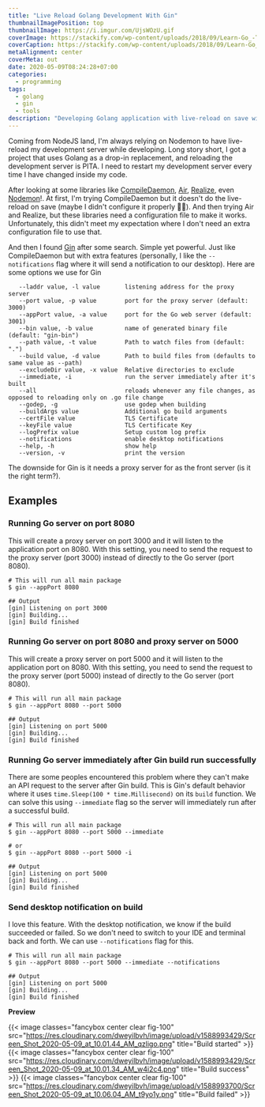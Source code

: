 ```yaml
---
title: "Live Reload Golang Development With Gin"
thumbnailImagePosition: top
thumbnailImage: https://i.imgur.com/UjsWOzU.gif
coverImage: https://stackify.com/wp-content/uploads/2018/09/Learn-Go_-Tutorials-for-Beginners-Intermediate-and-Advanced-programmers-1280x720.jpg
coverCaption: https://stackify.com/wp-content/uploads/2018/09/Learn-Go_-Tutorials-for-Beginners-Intermediate-and-Advanced-programmers-1280x720.jpg
metaAlignment: center
coverMeta: out
date: 2020-05-09T08:24:28+07:00
categories:
  - programming
tags:
  - golang
  - gin
  - tools
description: "Developing Golang application with live-reload on save with Gin."
---
```


Coming from NodeJS land, I'm always relying on Nodemon to have live-reload my development server while developing. Long story short, I got a project that uses Golang as a drop-in replacement, and reloading the development server is PITA. I need to restart my development server every time I have changed inside my code.

<!--more-->

After looking at some libraries like [CompileDaemon](https://github.com/githubnemo/CompileDaemon), [Air](https://github.com/cosmtrek/air), [Realize](https://github.com/oxequa/realize), even [Nodemon](https://nodemon.io/)!. At first, I'm trying CompileDaemon but it doesn't do the live-reload on save (maybe I didn't configure it properly 🤷‍♂️). And then trying Air and Realize, but these libraries need a configuration file to make it works. Unfortunately, this didn't meet my expectation where I don't need an extra configuration file to use that.

And then I found [Gin](https://github.com/codegangsta/gin) after some search. Simple yet powerful. Just like CompileDaemon but with extra features (personally, I like the `--notifications` flag where it will send a notification to our desktop). Here are some options we use for Gin

```shell
   --laddr value, -l value       listening address for the proxy server
   --port value, -p value        port for the proxy server (default: 3000)
   --appPort value, -a value     port for the Go web server (default: 3001)
   --bin value, -b value         name of generated binary file (default: "gin-bin")
   --path value, -t value        Path to watch files from (default: ".")
   --build value, -d value       Path to build files from (defaults to same value as --path)
   --excludeDir value, -x value  Relative directories to exclude
   --immediate, -i               run the server immediately after it's built
   --all                         reloads whenever any file changes, as opposed to reloading only on .go file change
   --godep, -g                   use godep when building
   --buildArgs value             Additional go build arguments
   --certFile value              TLS Certificate
   --keyFile value               TLS Certificate Key
   --logPrefix value             Setup custom log prefix
   --notifications               enable desktop notifications
   --help, -h                    show help
   --version, -v                 print the version
```

The downside for Gin is it needs a proxy server for as the front server (is it the right term?).

## Examples

### Running Go server on port 8080

This will create a proxy server on port 3000 and it will listen to the application port on 8080. With this setting, you need to send the request to the proxy server (port 3000) instead of directly to the Go server (port 8080).

```shell
# This will run all main package
$ gin --appPort 8080

## Output
[gin] Listening on port 3000
[gin] Building...
[gin] Build finished
```

### Running Go server on port 8080 and proxy server on 5000

This will create a proxy server on port 5000 and it will listen to the application port on 8080. With this setting, you need to send the request to the proxy server (port 5000) instead of directly to the Go server (port 8080).

```shell
# This will run all main package
$ gin --appPort 8080 --port 5000

## Output
[gin] Listening on port 5000
[gin] Building...
[gin] Build finished
```

### Running Go server immediately after Gin build run successfully

There are some peoples encountered this problem where they can't make an API request to the server after Gin build. This is Gin's default behavior where it uses `time.Sleep(100 * time.Millisecond)` on its `build` function. We can solve this using `--immediate` flag so the server will immediately run after a successful build.

```shell
# This will run all main package
$ gin --appPort 8080 --port 5000 --immediate

# or
$ gin --appPort 8080 --port 5000 -i

## Output
[gin] Listening on port 5000
[gin] Building...
[gin] Build finished
```

### Send desktop notification on build

I love this feature. With the desktop notification, we know if the build succeeded or failed. So we don't need to switch to your IDE and terminal back and forth. We can use `--notifications` flag for this.

```shell
# This will run all main package
$ gin --appPort 8080 --port 5000 --immediate --notifications

## Output
[gin] Listening on port 5000
[gin] Building...
[gin] Build finished
```

**Preview**

{{< image classes="fancybox center clear fig-100" src="https://res.cloudinary.com/dweyilbvh/image/upload/v1588993429/Screen_Shot_2020-05-09_at_10.01.44_AM_qzligo.png" title="Build started" >}}
{{< image classes="fancybox center clear fig-100" src="https://res.cloudinary.com/dweyilbvh/image/upload/v1588993429/Screen_Shot_2020-05-09_at_10.01.34_AM_w4i2c4.png" title="Build success" >}}
{{< image classes="fancybox center clear fig-100" src="https://res.cloudinary.com/dweyilbvh/image/upload/v1588993700/Screen_Shot_2020-05-09_at_10.06.04_AM_t9yo1y.png" title="Build failed" >}}
